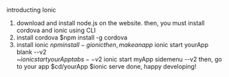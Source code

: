 introducting Ionic
1. download and install node.js on the website.
then, you must install cordova and ionic using CLI
2. install cordova
	$npm install -g cordova
3. install ionic
	$npm install -g ionic
then, make an app
	~$ionic start yourApp blank --v2	
	~$ionic start yourApp tabs --v2
	~$ionic start myApp sidemenu --v2
then, go to your app
	$cd/yourApp
	$ionic serve
done, happy developing!	
